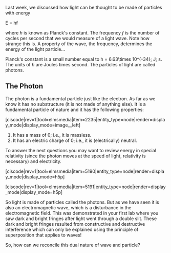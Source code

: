 Last week, we discussed how light can be thought to be made of particles with energy

<lrn-math>E = hf</lrn-math>

where _h_ is known as Planck's constant. The frequency _f_ is the number of cycles per second that we would measure of a light wave. Note how strange this is.  A property of the wave, the frequency, determines the energy of the light particle...

Planck's constant is a small number equal to <lrn-math>h = 6.63\times 10^{-34}\; J\; s</lrn-math>. The units of _h_ are Joules times second. The particles of light are called photons.

## The Photon

The photon is a fundamental particle just like the electron. As far as we know it has no substructure (it is not made of anything else). It is a fundamental particle of nature and it has the following properties:

[ciscode|rev=1|tool=elmsmedia|item=2235|entity_type=node|render=display_mode|display_mode=image__left]

1. It has a mass of 0; i.e., it is massless.
2. It has an electric charge of 0; i.e., it is (electrically) neutral.

To answer the next questions you may want to review energy in special relativity (since the photon moves at the speed of light, relativity is necessary) and electricity. 

[ciscode|rev=1|tool=elmsmedia|item=5190|entity_type=node|render=display_mode|display_mode=h5p]
 
[ciscode|rev=1|tool=elmsmedia|item=5191|entity_type=node|render=display_mode|display_mode=h5p]
 
So light is made of particles called the photons. But as we have seen it is also an electromagnetic wave, which is a disturbance in the electromagnetic field. This was demonstrated in your first lab where you saw dark and bright fringes after light went through a double slit. These dark and bright fringes resulted from constructive and destructive interference which can only be explained using the principle of superposition that applies to waves!

So, how can we reconcile this dual nature of wave and particle?